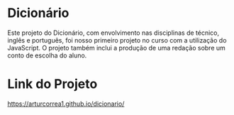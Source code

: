 # Dicionário

Este projeto do Dicionário, com envolvimento nas disciplinas de técnico, inglês e português, foi nosso primeiro projeto no curso com a utilização do JavaScript.
O projeto também inclui a produção de uma redação sobre um conto de escolha do aluno.

# Link do Projeto
https://arturcorrea1.github.io/dicionario/
